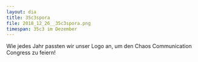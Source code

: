 ```yaml
---
layout: dia
title: 35c3spora
file: 2018_12_26__35c3spora.png
timespan: 35c3 im Dezember
---
```


Wie jedes Jahr passten wir unser Logo an, um den Chaos Communication Congress zu feiern!
